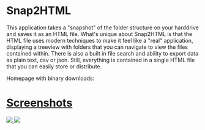 # Snap2HTML
This application takes a "snapshot" of the folder structure on your harddrive and saves it as an HTML file. What's unique about Snap2HTML is that the HTML file uses modern techniques to make it feel like a "real" application, displaying a treeview with folders that you can navigate to  view the files contained within. There is also a built in file search and ability to export data as plain text, csv or json. Still, everything is  contained in a single HTML file that you can easily store or distribute.

Homepage with binary downloads: <a href="http://www.rlvision.com/snap2html/">

# Screenshots

<img src="http://www.rlvision.com/snap2html/screenshot.png">

<img src="http://www.rlvision.com/snap2html/example.png">
